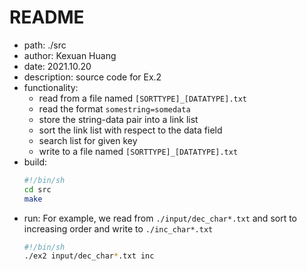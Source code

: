 # README

- path: ./src
- author: Kexuan Huang
- date: 2021.10.20
- description: source code for Ex.2
- functionality:
  - read from a file named `[SORTTYPE]_[DATATYPE].txt`
  - read the format `somestring=somedata`
  - store the string-data pair into a link list
  - sort the link list with respect to the data field
  - search list for given key
  - write to a file named `[SORTTYPE]_[DATATYPE].txt`
- build:
  ```sh
  #!/bin/sh
  cd src
  make
  ```
- run:
  For example, we read from `./input/dec_char*.txt` and sort to increasing order and write to `./inc_char*.txt`
  ```sh
  #!/bin/sh
  ./ex2 input/dec_char*.txt inc
  ```
